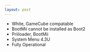 ```yaml
---
layout: post
---
```

* White, GameCube compatable
* BootMii cannot be installed as Boot2
* Priiloader, BootMii
* System Menu 4.3U
* Fully Operational
